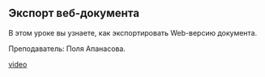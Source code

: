 ## Экспорт веб-документа

В этом уроке вы узнаете, как экспортировать Web-версию документа. 

Преподаватель: Поля Апанасова.

[video](https://player.softculture.cc/embed/PRT/PRT_54.18.09_L4-3_Export_Web)